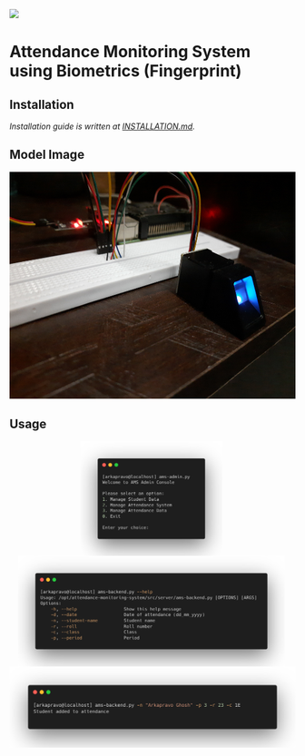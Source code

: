 ![](https://img.shields.io/badge/Work%20In%20Progress-informational)
# Attendance Monitoring System using Biometrics (Fingerprint)
## Installation

*Installation guide is written at [INSTALLATION.md](docs/INSTALLATION.md).*

## Model Image
<div align=center>
<img height=400
 src="docs/images/model.jpg">
</div>

## Usage
<div align=center>
<img align=center width=250 src="docs/images/ams-admin.png">&nbsp;
<img align=center width=470 src="docs/images/help.png">&nbsp;
<img width=800
 src="docs/images/example.png">
</div>
